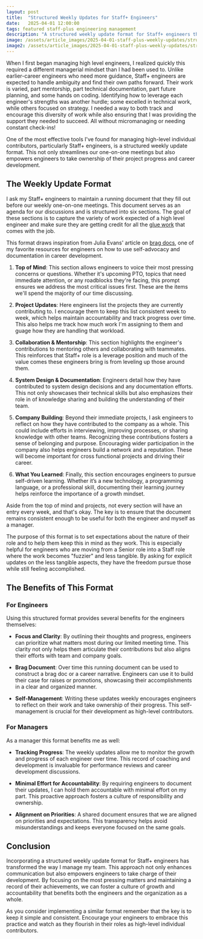```yaml
---
layout: post
title:  "Structured Weekly Updates for Staff+ Engineers"
date:   2025-04-01 12:00:00
tags: featured staff-plus engineering management
description: "A structured weekly update format for Staff+ engineers that enhances communication, accountability, and personal growth."
image: /assets/article_images/2025-04-01-staff-plus-weekly-updates/structured-growth.jpg
image2: /assets/article_images/2025-04-01-staff-plus-weekly-updates/structured-growth-mobile.jpg
---
```


When I first began managing high level engineers, I realized quickly this required a different managerial mindset
than I had been used to. Unlike earlier-career engineers who need more guidance,
Staff+ engineers are expected to handle ambiguity and find their own paths forward. Their work is varied, part mentorship, part
technical documentation, part future planning, and some hands on coding. Identifying how to leverage each engineer's
strengths was another hurdle; some excelled in technical work, while others focused on strategy. I needed a way to both
track and encourage this diversity of work while also ensuring that I was providing the support they needed to succeed.
All without micromanaging or needing constant check-ins!

One of the most effective tools I've found for managing high-level individual contributors, particularly Staff+ engineers,
is a structured weekly update format. This not only streamlines our one-on-one meetings but also empowers engineers to take
ownership of their project progress and career development.

## The Weekly Update Format

I ask my Staff+ engineers to maintain a running document that they fill out before our weekly one-on-one meetings. This
document serves as an agenda for our discussions and is structured into six sections. The goal of these sections
is to capture the variety of work expected of a high level engineer and make sure they are getting credit for all the
[glue work](https://www.noidea.dog/glue) that comes with the job.

This format draws inspiration from Julia Evans' article on [brag docs](https://jvns.ca/blog/brag-documents/),
one of my favorite resources for engineers on how to use self-advocacy and documentation in career development.

1. **Top of Mind**: This section allows engineers to voice their most pressing concerns or questions. Whether
   it's upcoming PTO, topics that need immediate attention, or any roadblocks they're facing, this prompt
   ensures we address the most critical issues first. These are the items we'll spend the majority of our time discussing.

2. **Project Updates**: Here engineers list the projects they are currently contributing to. I encourage them
   to keep this list consistent week to week, which helps maintain accountability and track progress over time.
   This also helps me track how much work I'm assigning to them and guage how they are handling that workload.

3. **Collaboration & Mentorship**: This section highlights the engineer's contributions to mentoring others and
   collaborating with teammates. This reinforces that Staff+ role is a leverage position and much of the value
   comes these engineers bring is from leveling up those around them.

4. **System Design & Documentation**: Engineers detail how they have contributed to system design decisions
   and any documentation efforts. This not only showcases their technical skills but also emphasizes their role in
  of knowledge sharing and building the understanding of their team.

5. **Company Building**: Beyond their immediate projects, I ask engineers to reflect on how they have
   contributed to the company as a whole. This could include efforts in interviewing, improving processes, or
   sharing knowledge with other teams. Recognizing these contributions fosters a sense of belonging and purpose.
   Encouraging wider participation in the company also helps engineers build a network and a reputation.
   These will become important for cross functional projects and driving their career.

6. **What You Learned**: Finally, this section encourages engineers to pursue self-driven learning. Whether
   it’s a new technology, a programming language, or a professional skill, documenting their learning journey helps
   reinforce the importance of a growth mindset.

Aside from the top of mind and projects, not every section will have an entry every week, and that's okay. The key is to ensure that the document remains
consistent enough to be useful for both the engineer and myself as a manager.

The purpose of this format is to set expectations about the nature of their role and to help them keep this in
mind as they work. This is especially helpful for engineers who are moving from a Senior role into a Staff
role where the work becomes "fuzzier" and less tangible. By asking for explicit updates on the less tangible
aspects, they have the freedom pursue those while still feeling accomplished.

## The Benefits of This Format

### For Engineers

Using this structured format provides several benefits for the engineers themselves:

- **Focus and Clarity**: By outlining their thoughts and progress, engineers can prioritize what matters most
  during our limited meeting time. This clarity not only helps them articulate their contributions but also
  aligns their efforts with team and company goals.

- **Brag Document**: Over time this running document can be used to construct a brag doc or a career narrative. Engineers can use it to
  build their case for raises or promotions, showcasing their accomplishments in a clear and organized manner.

- **Self-Management**: Writing these updates weekly encourages engineers to reflect on their work and take
  ownership of their progress. This self-management is crucial for their development as high-level contributors.

### For Managers

As a manager this format benefits me as well:

- **Tracking Progress**: The weekly updates allow me to monitor the growth and progress of each engineer over
  time. This record of coaching and development is invaluable for performance reviews and career development
  discussions.

- **Minimal Effort for Accountability**: By requiring engineers to document their updates, I can hold them
  accountable with minimal effort on my part. This proactive approach fosters a culture of responsibility and
  ownership.

- **Alignment on Priorities**: A shared document ensures that we are aligned on priorities and expectations.
  This transparency helps avoid misunderstandings and keeps everyone focused on the same goals.

## Conclusion

Incorporating a structured weekly update format for Staff+ engineers has transformed the way I manage my team.
This approach not only enhances communication but also empowers engineers to take charge of their development.
By focusing on the most pressing matters and maintaining a record of their achievements, we can foster a culture
of growth and accountability that benefits both the engineers and the organization as a whole.

As you consider implementing a similar format remember that the key is to keep it simple and consistent.
Encourage your engineers to embrace this practice and watch as they flourish in their roles as high-level
individual contributors.
